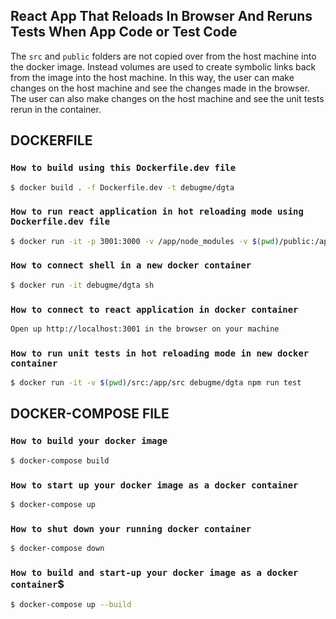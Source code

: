 ## React App That Reloads In Browser And Reruns Tests When App Code or Test Code

The `src` and `public` folders are not copied over from the host machine into the docker image.
Instead volumes are used to create symbolic links back from the image into the host machine.
In this way, the user can make changes on the host machine and see the changes made in the browser.
The user can also make changes on the host machine and see the unit tests rerun in the container.

## DOCKERFILE

### `How to build using this Dockerfile.dev file`

```sh
$ docker build . -f Dockerfile.dev -t debugme/dgta
```

### `How to run react application in hot reloading mode using Dockerfile.dev file`

```sh
$ docker run -it -p 3001:3000 -v /app/node_modules -v $(pwd)/public:/app/public -v $(pwd)/src:/app/src debugme/dgta
```

### `How to connect shell in a new docker container`

```sh
$ docker run -it debugme/dgta sh
```

### `How to connect to react application in docker container`

```sh
Open up http://localhost:3001 in the browser on your machine
```

### `How to run unit tests in hot reloading mode in new docker container`

```sh
$ docker run -it -v $(pwd)/src:/app/src debugme/dgta npm run test
```

## DOCKER-COMPOSE FILE

### `How to build your docker image`

```sh
$ docker-compose build
```

### `How to start up your docker image as a docker container`

```sh
$ docker-compose up
```

### `How to shut down your running docker container`

```sh
$ docker-compose down
```

### `How to build and start-up your docker image as a docker container`$

```sh
$ docker-compose up --build
```
